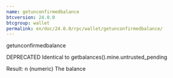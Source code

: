 ```yaml
---
name: getunconfirmedbalance
btcversion: 24.0.0
btcgroup: wallet
permalink: en/doc/24.0.0/rpc/wallet/getunconfirmedbalance/
---
```


getunconfirmedbalance

DEPRECATED
Identical to getbalances().mine.untrusted_pending

Result:
n    (numeric) The balance


